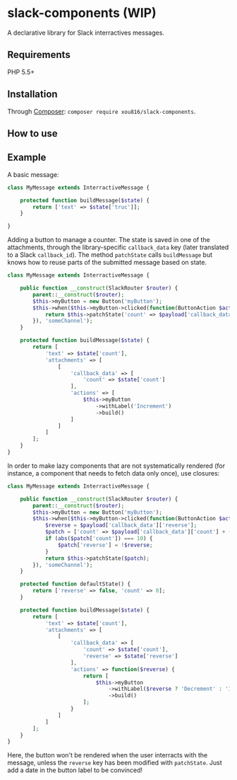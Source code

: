 # slack-components (WIP)

A declarative library for Slack interractives messages.

Requirements
------------

PHP 5.5+

Installation
------------

Through [Composer](https://packagist.org/packages/xou816/slack-components): `composer require xou816/slack-components`.


How to use
----------

Example
-------

A basic message:

```php
class MyMessage extends InterractiveMessage {

    protected function buildMessage($state) {
        return ['text' => $state['truc']];
    }

}
```

Adding a button to manage a counter. The state is saved in one of the attachments, through the library-specific `callback_data` key (later translated to a Slack `callback_id`). The method `patchState` calls `buildMessage` but knows how to reuse parts of the submitted message based on state.

```php
class MyMessage extends InterractiveMessage {

    public function __construct(SlackRouter $router) {
        parent::__construct($router);
        $this->myButton = new Button('myButton');
        $this->when($this->myButton->clicked(function(ButtonAction $action, $payload) {
            return $this->patchState('count' => $payload['callback_data']['count'] + 1);
        }), 'someChannel');   
    }

    protected function buildMessage($state) {
        return [
            'text' => $state['count'],
            'attachments' => [
                [
                    'callback_data' => [
                        'count' => $state['count']
                    ],
                    'actions' => [
                        $this->myButton
                            ->withLabel('Increment')
                            ->build()
                    ]
                ]
            ]
        ];
    }
}
```

In order to make lazy components that are not systematically rendered (for instance, a component that needs to fetch data only once), use closures:

```php
class MyMessage extends InterractiveMessage {

    public function __construct(SlackRouter $router) {
        parent::__construct($router);
        $this->myButton = new Button('myButton');
        $this->when($this->myButton->clicked(function(ButtonAction $action, $payload) {
            $reverse = $payload['callback_data']['reverse'];
            $patch = ['count' => $payload['callback_data']['count'] + ($reverse ? -1 : 1)];
            if (abs($patch['count']) === 10) {
                $patch['reverse'] = !$reverse;
            }
            return $this->patchState($patch);
        }), 'someChannel');   
    }

    protected function defaultState() {
        return ['reverse' => false, 'count' => 0];
    }

    protected function buildMessage($state) {
        return [
            'text' => $state['count'],
            'attachments' => [
                [
                    'callback_data' => [
                        'count' => $state['count'],
                        'reverse' => $state['reverse']
                    ],
                    'actions' => function($reverse) {
                        return [
                            $this->myButton
                                ->withLabel($reverse ? 'Decrement' : 'Increment')
                                ->build()
                        ];
                    }
                ]
            ]
        ];
    }
}
```

Here, the button won't be rendered when the user interracts with the message, unless the `reverse` key has been modified with `patchState`. Just add a date in the button label to be convinced!